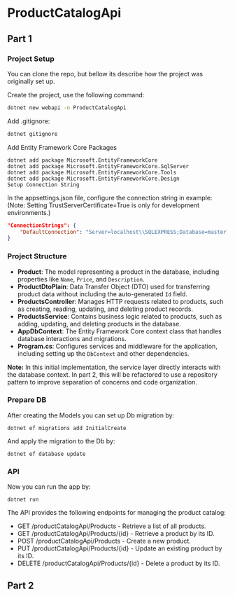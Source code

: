 # ProductCatalogApi

## Part 1
### Project Setup
You can clone the repo, but bellow its describe how the project was originally set up.

Create the project, use the following command:
```bash
dotnet new webapi -n ProductCatalogApi
```

Add .gitignore:
```bash
dotnet gitignore
```
Add Entity Framework Core Packages
```shell
dotnet add package Microsoft.EntityFrameworkCore
dotnet add package Microsoft.EntityFrameworkCore.SqlServer
dotnet add package Microsoft.EntityFrameworkCore.Tools
dotnet add package Microsoft.EntityFrameworkCore.Design 
Setup Connection String
```

In the appsettings.json file, configure the connection string in example: (Note: Setting TrustServerCertificate=True is only for development environments.)

```json
"ConnectionStrings": {
    "DefaultConnection": "Server=localhost\\SQLEXPRESS;Database=master;Trusted_Connection=True;TrustServerCertificate=True;"
}
```

### Project Structure
- **Product**: The model representing a product in the database, including properties like `Name`, `Price`, and `Description`.
- **ProductDtoPlain**: Data Transfer Object (DTO) used for transferring product data without including the auto-generated `Id` field.
- **ProductsController**: Manages HTTP requests related to products, such as creating, reading, updating, and deleting product records.
- **ProductsService**: Contains business logic related to products, such as adding, updating, and deleting products in the database.
- **AppDbContext**: The Entity Framework Core context class that handles database interactions and migrations.
- **Program.cs**: Configures services and middleware for the application, including setting up the `DbContext` and other dependencies.

**Note:**
In this initial implementation, the service layer directly interacts with the database context. In part 2, this will be refactored to use a repository pattern to improve separation of concerns and code organization.

### Prepare DB
After creating the Models you can set up Db migration by:
```shell
dotnet ef migrations add InitialCreate
```

And apply the migration to the Db by:
```shell
dotnet ef database update
```

### API
Now you can run the app by:
```shell
dotnet run
```

The API provides the following endpoints for managing the product catalog:

- GET /productCatalogApi/Products - Retrieve a list of all products.
- GET /productCatalogApi/Products/{id} - Retrieve a product by its ID.
- POST /productCatalogApi/Products - Create a new product.
- PUT /productCatalogApi/Products/{id} - Update an existing product by its ID.
- DELETE /productCatalogApi/Products/{id} - Delete a product by its ID.

## Part 2
